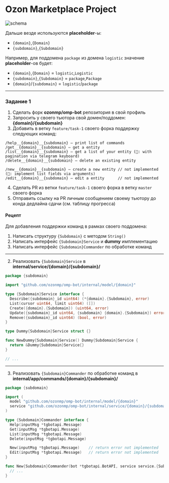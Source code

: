 # Ozon Marketplace Project

![schema](schema.png)

Дальше везде используются **placeholder**-ы:
- `{domain}`,`{Domain}`
- `{subdomain}`,`{Subdomain}`

Например, для поддомена `package` из домена `logistic` значение **placeholder**-ов будет:
- `{domain}`,`{Domain}` = `logistic`,`Logistic`
- `{subdomain}`,`{Subdomain}` = `package`,`Package`
- `{domain}`/`{subdomain}` = `logistic`/`package`
---

### Задание 1

1. Сделать форк **ozonmp/omp-bot** репозитория в свой профиль
2. Запросить у своего тьютора свой домен/поддомен: **{domain}/{subdomain}**
3. Добавить в ветку `feature/task-1` своего форка поддержку следующих команд:
```
/help__{domain}__{subdomain} — print list of commands
/get__{domain}__{subdomain} — get a entity
/list__{domain}__{subdomain} — get a list of your entity (💎: with pagination via telegram keyboard)
/delete__{domain}__{subdomain} — delete an existing entity

/new__{domain}__{subdomain} — create a new entity // not implemented (💎: implement list fields via arguments)
/edit__{domain}__{subdomain} — edit a entity      // not implemented
```
4. Сделать PR из ветки `feature/task-1` своего форка в ветку `master` своего форка
5. Отправить ссылку на PR личным сообщением своему тьютору до конда дедлайна сдачи (см. таблицу прогресса)

#### Рецепт

Для добавления поддержки команд в рамках своего поддомена:

1. Написать структуру `{Subdomain}` с методом `String()`
2. Написать интерфейс `{Subdomain}Service` и **dummy** имплементацию
3. Написать интерфейс `{Subdomain}Commander` по обработке команд

---

2. Реализовать `{Subdomain}Service` в **internal/service/{domain}/{subdomain}/**

```go
package {subdomain}

import "github.com/ozonmp/omp-bot/internal/model/{domain}"

type {Subdomain}Service interface {
  Describe({subdomain}_id uint64) (*{domain}.{Subdomain}, error)
  List(cursor uint64, limit uint64) ([])
  Create({domain}.{Subdomain}) (uint64, error)
  Update({subdomain}_id uint64, {subdomain} {domain}.{Subdomain}) error
  Remove({subdomain}_id uint64) (bool, error)
}

type Dummy{Subdomain}Service struct {}

func NewDummy{Subdomain}Service() Dummy{Subdomain}Service {
  return &Dummy{Subdomain}Service{}
}

// ...
```

---

3. Реализовать `{Subdomain}Commander` по обработке команд в **internal/app/commands/{domain}/{subdomain}/**

```go
package {subdomain}

import (
  model "github.com/ozonmp/omp-bot/internal/model/{domain}"
  service "github.com/ozonmp/omp-bot/internal/service/{domain}/{subdomain}"
)

type {Subdomain}Commander interface {
  Help(inputMsg *tgbotapi.Message)
  Get(inputMsg *tgbotapi.Message)
  List(inputMsg *tgbotapi.Message)
  Delete(inputMsg *tgbotapi.Message)

  New(inputMsg *tgbotapi.Message)    // return error not implemented
  Edit(inputMsg *tgbotapi.Message)   // return error not implemented
}

func New{Subdomain}Commander(bot *tgbotapi.BotAPI, service service.{Subdomain}Service) {Subdomain}Commander {
  // ...
}
```

